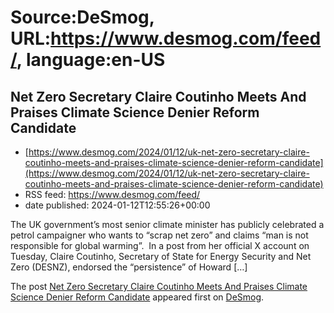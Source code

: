 # Source:DeSmog, URL:https://www.desmog.com/feed/, language:en-US

## Net Zero Secretary Claire Coutinho Meets And Praises Climate Science Denier Reform Candidate
 - [https://www.desmog.com/2024/01/12/uk-net-zero-secretary-claire-coutinho-meets-and-praises-climate-science-denier-reform-candidate](https://www.desmog.com/2024/01/12/uk-net-zero-secretary-claire-coutinho-meets-and-praises-climate-science-denier-reform-candidate)
 - RSS feed: https://www.desmog.com/feed/
 - date published: 2024-01-12T12:55:26+00:00

<p>The UK government’s most senior climate minister has publicly celebrated a petrol campaigner who wants to “scrap net zero” and claims “man is not responsible for global warming”.&#160; In a post from her official X account on Tuesday, Claire Coutinho, Secretary of State for Energy Security and Net Zero (DESNZ), endorsed the “persistence” of Howard [&#8230;]</p>
<p>The post <a href="https://www.desmog.com/2024/01/12/uk-net-zero-secretary-claire-coutinho-meets-and-praises-climate-science-denier-reform-candidate/">Net Zero Secretary Claire Coutinho Meets And Praises Climate Science Denier Reform Candidate</a> appeared first on <a href="https://www.desmog.com">DeSmog</a>.</p>

